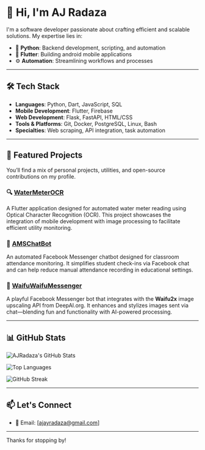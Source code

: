 # 👋 Hi, I'm AJ Radaza

I'm a software developer passionate about crafting efficient and scalable solutions. My expertise lies in:

- 🐍 **Python**: Backend development, scripting, and automation
- 📱 **Flutter**: Building android mobile applications
- ⚙️ **Automation**: Streamlining workflows and processes

---

## 🛠️ Tech Stack

- **Languages**: Python, Dart, JavaScript, SQL
- **Mobile Development**: Flutter, Firebase
- **Web Development**: Flask, FastAPI, HTML/CSS
- **Tools & Platforms**: Git, Docker, PostgreSQL, Linux, Bash
- **Specialties**: Web scraping, API integration, task automation

---

## 🚀 Featured Projects

You’ll find a mix of personal projects, utilities, and open-source contributions on my profile.

### 🔍 [WaterMeterOCR](https://github.com/AJRadaza/WaterMeterOCR)
A Flutter application designed for automated water meter reading using Optical Character Recognition (OCR). This project showcases the integration of mobile development with image processing to facilitate efficient utility monitoring.

### 🤖 [AMSChatBot](https://github.com/AJRadaza/AMSChatBot)  
An automated Facebook Messenger chatbot designed for classroom attendance monitoring. It simplifies student check-ins via Facebook chat and can help reduce manual attendance recording in educational settings.

### 💬 [WaifuWaifuMessenger](https://github.com/AJRadaza/WaifuWaifumessenger)  
A playful Facebook Messenger bot that integrates with the **Waifu2x** image upscaling API from DeepAI.org. It enhances and stylizes images sent via chat—blending fun and functionality with AI-powered processing.

---

## 📊 GitHub Stats

![AJRadaza's GitHub Stats](https://github-readme-stats.vercel.app/api?username=AJRadaza&show_icons=true&theme=radical)

![Top Languages](https://github-readme-stats.vercel.app/api/top-langs/?username=AJRadaza&layout=compact&theme=radical)

![GitHub Streak](https://github-readme-streak-stats.herokuapp.com/?user=AJRadaza&theme=radical)

---

## 📫 Let's Connect

- 📧 Email: [ajayradaza@gmail.com]

---

Thanks for stopping by!
